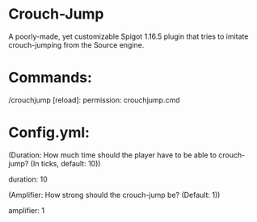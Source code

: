 # Crouch-Jump
A poorly-made, yet customizable Spigot 1.16.5 plugin that tries to imitate crouch-jumping from the Source engine.

# Commands:

/crouchjump [reload]:
  permission: crouchjump.cmd

# Config.yml:

(Duration: How much time should the player have to be able to crouch-jump? (In ticks, default: 10))

duration: 10

(Amplifier: How strong should the crouch-jump be? (Default: 1))

amplifier: 1
